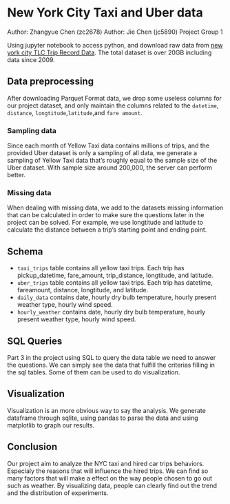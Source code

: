 # New York City Taxi and Uber data

Author: Zhangyue Chen (zc2678)
Author: Jie Chen (jc5890)
Project Group 1


Using jupyter notebook to access python, and download raw data from [new york city TLC Trip Record Data](https://www1.nyc.gov/site/tlc/about/tlc-trip-record-data.page). The total dataset is over 20GB including data since 2009. 


## Data preprocessing

After downloading Parquet Format data, we drop some useless columns for our project dataset, and only maintain the columns related to the `datetime`, `distance`, `longtitude`,`latitude`,and `fare amount`. 

### Sampling data

Since each month of Yellow Taxi data contains millions of trips, and the provided Uber dataset is only a sampling of all data, we generate a sampling of Yellow Taxi data that’s roughly equal to the sample size of the Uber dataset. With sample size around 200,000, the server can perform better. 

### Missing data

When dealing with missing data, we add to the datasets missing information that can be calculated in order to make sure the questions later in the project can be solved. For example, we use longtitude and latitude to calculate the distance between a trip’s starting point and ending point.


## Schema

- `taxi_trips` table contains all yellow taxi trips. Each trip has pickup_datetime, fare_amount, trip_distance, longtitude, and latitude.
- `uber_trips` table contains all yellow taxi trips. Each trip has datetime, fareamount, distance, longtitude, and latitude.
- `daily_data` contains date, hourly dry bulb temperature, hourly present weather type, hourly wind speed.
- `hourly_weather` contains date, hourly dry bulb temperature, hourly present weather type, hourly wind speed.


## SQL Queries

Part 3 in the project using SQL to query the data table we need to answer the questions. We can simply see the data that fulfill the criterias filling in the sql tables. Some of them can be used to do visualization.

## Visualization

Visualization is an more obvious way to say the analysis. We generate dataframe through sqlite, using pandas to parse the data and using matplotlib to graph our results.

## Conclusion

Our project aim to analyze the NYC taxi and hired car trips behaviors. Especialy the reasons that will influence the hired trips. We can find so many factors that will make a effect on the way people chosen to go out such as weather. By visualizing data, people can clearly find out the trend and the distribution of experiments. 

